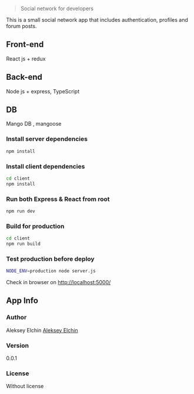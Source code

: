 > Social network for developers

This is a small social network app that includes authentication, profiles and forum posts.

## Front-end

React js + redux

## Back-end

Node js + express, TypeScript

## DB

Mango DB , mangoose

### Install server dependencies

```bash
npm install
```

### Install client dependencies

```bash
cd client
npm install
```

### Run both Express & React from root

```bash
npm run dev
```

### Build for production

```bash
cd client
npm run build
```

### Test production before deploy

```bash
NODE_ENV=production node server.js
```

Check in browser on [http://localhost:5000/](http://localhost:5000/)

## App Info

### Author

Aleksey Elchin
[Aleksey Elchin](https://vk.com/feed)

### Version

0.0.1

### License

Without license
